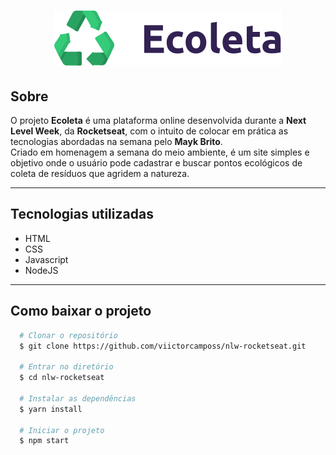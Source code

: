 <h1 align="center">
  <img src="public/icones/logo.svg">
</h1>


## Sobre

 O projeto **Ecoleta** é uma plataforma online desenvolvida durante a **Next Level Week**, da **Rocketseat**, com o intuito de colocar em prática as tecnologias abordadas na semana pelo **Mayk Brito**. <br>
Criado em homenagem a semana do meio ambiente, é um site simples e objetivo onde o usuário pode cadastrar e buscar pontos ecológicos de coleta de resíduos que agridem a natureza.

---

## Tecnologias utilizadas
- HTML
- CSS
- Javascript
- NodeJS

---

## Como baixar o projeto


```bash
  # Clonar o repositório
  $ git clone https://github.com/viictorcamposs/nlw-rocketseat.git
  
  # Entrar no diretório
  $ cd nlw-rocketseat 

  # Instalar as dependências
  $ yarn install 

  # Iniciar o projeto
  $ npm start
```